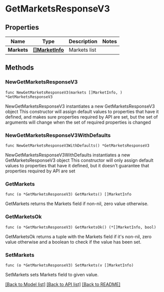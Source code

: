 # GetMarketsResponseV3

## Properties

Name | Type | Description | Notes
------------ | ------------- | ------------- | -------------
**Markets** | [**[]MarketInfo**](MarketInfo.md) | Markets list | 

## Methods

### NewGetMarketsResponseV3

`func NewGetMarketsResponseV3(markets []MarketInfo, ) *GetMarketsResponseV3`

NewGetMarketsResponseV3 instantiates a new GetMarketsResponseV3 object
This constructor will assign default values to properties that have it defined,
and makes sure properties required by API are set, but the set of arguments
will change when the set of required properties is changed

### NewGetMarketsResponseV3WithDefaults

`func NewGetMarketsResponseV3WithDefaults() *GetMarketsResponseV3`

NewGetMarketsResponseV3WithDefaults instantiates a new GetMarketsResponseV3 object
This constructor will only assign default values to properties that have it defined,
but it doesn't guarantee that properties required by API are set

### GetMarkets

`func (o *GetMarketsResponseV3) GetMarkets() []MarketInfo`

GetMarkets returns the Markets field if non-nil, zero value otherwise.

### GetMarketsOk

`func (o *GetMarketsResponseV3) GetMarketsOk() (*[]MarketInfo, bool)`

GetMarketsOk returns a tuple with the Markets field if it's non-nil, zero value otherwise
and a boolean to check if the value has been set.

### SetMarkets

`func (o *GetMarketsResponseV3) SetMarkets(v []MarketInfo)`

SetMarkets sets Markets field to given value.



[[Back to Model list]](../README.md#documentation-for-models) [[Back to API list]](../README.md#documentation-for-api-endpoints) [[Back to README]](../README.md)


